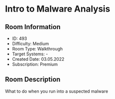 ﻿# Intro to Malware Analysis

## Room Information
- ID: 493
- Difficulty: Medium
- Room Type: Walkthrough
- Target Systems: -
- Created Date: 03.05.2022
- Subscription: Premium

## Room Description
What to do when you run into a suspected malware

